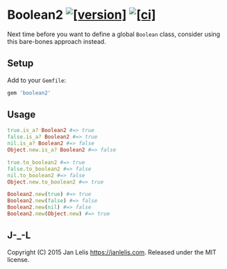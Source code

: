 # Boolean2 [![[version]](https://badge.fury.io/rb/boolean2.svg)](https://badge.fury.io/rb/boolean2) [![[ci]](https://github.com/janlelis/boolean2/workflows/Test/badge.svg)](https://github.com/janlelis/boolean2/actions?query=workflow%3ATest)

Next time before you want to define a global `Boolean` class, consider using this bare-bones approach instead.

## Setup

Add to your `Gemfile`:

```ruby
gem 'boolean2'
```

## Usage

```ruby
true.is_a? Boolean2 #=> true
false.is_a? Boolean2 #=> true
nil.is_a? Boolean2 #=> false
Object.new.is_a? Boolean2 #=> false

true.to_boolean2 #=> true
false.to_boolean2 #=> false
nil.to_boolean2 #=> false
Object.new.to_boolean2 #=> true

Boolean2.new(true) #=> true
Boolean2.new(false) #=> false
Boolean2.new(nil) #=> false
Boolean2.new(Object.new) #=> true
```

## J-_-L

Copyright (C) 2015 Jan Lelis <https://janlelis.com>. Released under the MIT license.
